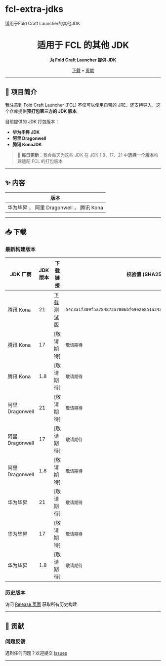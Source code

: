 # fcl-extra-jdks
适用于Fold Craft Launcher的其他JDK
<h1 align="center">
  <h1 align="center">
  适用于 FCL 的其他 JDK
</h1>

<p align="center">
  <strong>为 Fold Craft Launcher 提供 JDK </strong>
</p>

<p align="center">
  <a href="#下载">下载</a> •
  <a href="#贡献">贡献</a> 
</p>

---

## 🚀 项目简介

我注意到 Fold Craft Launcher (FCL) 不仅可以使用自带的 JRE，还支持导入，这个仓库提供**预打包第三方的 JDK 版本**

目前提供的 JDK 打包版本：
- **华为毕昇 JDK** 
- **阿里 Dragonwell** 
- **腾讯 KonaJDK** 

> 📅 **每日更新**：我会每天为这些 JDK 在 JDK 1.8、17、21 中**选择一个版本**构建适配 FCL 的打包版本

---

## ✨ 内容

| 版本  |
|------|
| 华为毕昇 ， 阿里 Dragonwell ， 腾讯 Kona |

---

## 📥 下载

### 最新构建版本

| JDK 厂商 | JDK 版本 | 下载链接 | 校验值 (SHA256) | lib情况 |
|----------|----------|----------|----------------|----------|
| 腾讯 Kona | 21 | [下载测试版](https://objects.githubusercontent.com/github-production-release-asset-2e65be/1010154554/4898f3cd-f996-48de-8ea0-fef34656ff29?X-Amz-Algorithm=AWS4-HMAC-SHA256&X-Amz-Credential=releaseassetproduction%2F20250628%2Fus-east-1%2Fs3%2Faws4_request&X-Amz-Date=20250628T145949Z&X-Amz-Expires=1800&X-Amz-Signature=10bf18f0c6be6a48583044baa8ca383ea5a5fba382db3b84173a823b749dd081&X-Amz-SignedHeaders=host&response-content-disposition=attachment%3B%20filename%3Dkonajdk21_v1.tar.xz&response-content-type=application%2Foctet-stream) | `54c3a1f309f5a784872a7006bf69e2e851a2421aad5b912325ae254bbe6780a8` | `all`|
| 腾讯 Kona | 17 | [敬请期待] | `敬请期待` | `敬请期待`|
| 腾讯 Kona | 1.8 | [敬请期待] | `敬请期待` | `敬请期待`|
| 阿里 Dragonwell | 21 | [敬请期待] | `敬请期待` | `敬请期待`|
| 阿里 Dragonwell | 17 | [敬请期待] | `敬请期待` | `敬请期待`|
| 阿里 Dragonwell | 1.8 | [敬请期待] | `敬请期待` | `敬请期待`|
| 华为毕昇 | 21 | [敬请期待] | `敬请期待` | `敬请期待`|
| 华为毕昇 | 17 | [敬请期待] | `敬请期待` | `敬请期待`|
| 华为毕昇 | 1.8 | [敬请期待] | `敬请期待` | `敬请期待`|

### 历史版本
访问 [Release 页面](https://github.com/jitang-zoulou/fcl-extra-jdks/releases/) 获取所有历史构建

---

## 💬 贡献

### 问题反馈
遇到任何问题？欢迎提交 [Issues](https://github.com/jitang-zoulou/fcl-extra-jdks/issues)

---
